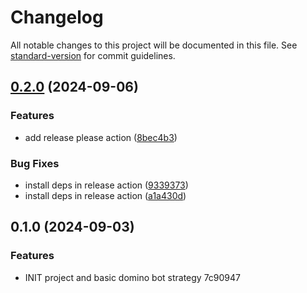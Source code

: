 # Changelog

All notable changes to this project will be documented in this file. See [standard-version](https://github.com/conventional-changelog/standard-version) for commit guidelines.

## [0.2.0](https://github.com/lehafari/domino-bot/compare/v0.1.0...v0.2.0) (2024-09-06)


### Features

* add release please action ([8bec4b3](https://github.com/lehafari/domino-bot/commit/8bec4b30e49b7e1e8e23b6cea686e2e5c4232c41))


### Bug Fixes

* install deps in release action ([9339373](https://github.com/lehafari/domino-bot/commit/9339373e30d57c05a82713269b7af7b8cd9f1e59))
* install deps in release action ([a1a430d](https://github.com/lehafari/domino-bot/commit/a1a430d429a60e47fc3eab0521dabbc41c4f0250))

## 0.1.0 (2024-09-03)


### Features

* INIT project and basic domino bot strategy 7c90947
